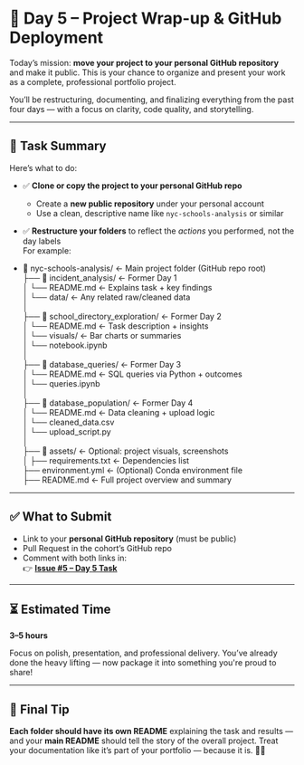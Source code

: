 # 🚀 Day 5 – Project Wrap-up & GitHub Deployment

Today’s mission: **move your project to your personal GitHub repository** and make it public. This is your chance to organize and present your work as a complete, professional portfolio project.

You’ll be restructuring, documenting, and finalizing everything from the past four days — with a focus on clarity, code quality, and storytelling.

---

## 🧠 Task Summary

Here’s what to do:

- ✅ **Clone or copy the project to your personal GitHub repo**
  - Create a **new public repository** under your personal account
  - Use a clean, descriptive name like `nyc-schools-analysis` or similar

- ✅ **Restructure your folders** to reflect the *actions* you performed, not the day labels  
  For example:
- 📁 nyc-schools-analysis/ ← Main project folder (GitHub repo root) <br>
├── 📁 incident_analysis/ ← Former Day 1 <br>
│ └── README.md ← Explains task + key findings <br>
│ └── data/ ← Any related raw/cleaned data <br>
│ <br>
├── 📁 school_directory_exploration/ ← Former Day 2 <br>
│ └── README.md ← Task description + insights <br>
│ └── visuals/ ← Bar charts or summaries <br>
│ └── notebook.ipynb <br>
│ <br>
├── 📁 database_queries/ ← Former Day 3 <br>
│ └── README.md ← SQL queries via Python + outcomes <br>
│ └── queries.ipynb <br>
│ <br>
├── 📁 database_population/ ← Former Day 4 <br>
│ └── README.md ← Data cleaning + upload logic <br>
│ └── cleaned_data.csv <br>
│ └── upload_script.py <br>
│ <br>
├── 📁 assets/ ← Optional: project visuals, screenshots <br>
│
├── requirements.txt ← Dependencies list <br>
├── environment.yml ← (Optional) Conda environment file <br>
├── README.md ← Full project overview and summary <br>


---

## ✅ What to Submit

- Link to your **personal GitHub repository** (must be public)
- Pull Request in the cohort’s GitHub repo
- Comment with both links in:  
👉 [**Issue #5 – Day 5 Task**](https://github.com/webeet-io/_onboarding_data/issues/81)
---

## ⏳ Estimated Time

**3–5 hours**

Focus on polish, presentation, and professional delivery. You’ve already done the heavy lifting — now package it into something you're proud to share!

---

## 📣 Final Tip

**Each folder should have its own README** explaining the task and results — and your **main README** should tell the story of the overall project. Treat your documentation like it’s part of your portfolio — because it is. 🧠💬
